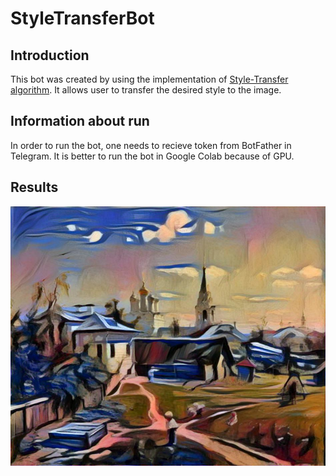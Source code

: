 # StyleTransferBot
## Introduction
This bot was created by using the implementation of [Style-Transfer algorithm](https://arxiv.org/abs/1508.06576). It allows user to transfer the desired style to the image. 
## Information about run
In order to run the bot, one needs to recieve token from BotFather in Telegram. It is better to run the bot in Google Colab because of GPU.
## Results
![](https://github.com/EvgeniyS99/StyleTransferBot/blob/main/images/photo_2022-07-01_00-06-50.jpg?raw=true)

